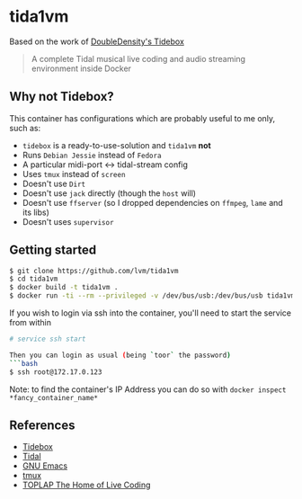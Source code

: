 # tida1vm

Based on the work of [DoubleDensity's Tidebox](https://github.com/DoubleDensity/tidebox)

> A complete Tidal musical live coding and audio streaming environment inside Docker

## Why not Tidebox?

This container has configurations which are probably useful to me only, such as:

* `tidebox` is a ready-to-use-solution and `tida1vm` **not**
* Runs `Debian Jessie` instead of `Fedora`
* A particular midi-port <-> tidal-stream config
* Uses `tmux` instead of `screen`
* Doesn't use `Dirt`
* Doesn't use `jack` directly (though the `host` will)
* Doesn't use `ffserver` (so I dropped dependencies on `ffmpeg`, `lame` and its libs)
* Doesn't uses `supervisor`

## Getting started

```bash  
$ git clone https://github.com/lvm/tida1vm
$ cd tida1vm
$ docker build -t tida1vm .
$ docker run -ti --rm --privileged -v /dev/bus/usb:/dev/bus/usb tida1vm
```

If you wish to login via ssh into the container, you'll need to start the service from within  
```bash  
# service ssh start

Then you can login as usual (being `toor` the password)  
```bash  
$ ssh root@172.17.0.123
```

Note: to find the container's IP Address you can do so with `docker inspect *fancy_container_name*`


## References

- [Tidebox](https://github.com/DoubleDensity/tidebox)
- [Tidal](http://tidal.lurk.org)
- [GNU Emacs](https://www.gnu.org/software/emacs/)
- [tmux](https://tmux.github.io/)
- [TOPLAP The Home of Live Coding](http://toplap.org/)
